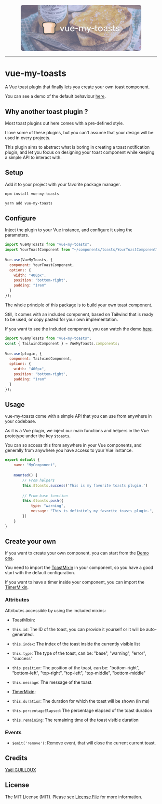 <p align="center">
    <img src="./resources/vue-my-toasts.png" width="400">
</p>

---

# vue-my-toasts

A Vue toast plugin that finally lets you create your own toast component.

You can see a demo of the default behaviour [here](https://vue-my-toasts.netlify.app).

## Why another toast plugin ?

Most toast plugins out here comes with a pre-defined style.

I love some of these plugins, but you can't assume that your design will be used in every projects.

This plugin aims to abstract what is boring in creating a toast notification plugin, and let you focus on designing your toast component while keeping a simple API to interact with.

## Setup

Add it to your project with your favorite package manager.

```bash
npm install vue-my-toasts
```

```bash
yarn add vue-my-toasts
```

## Configure

Inject the plugin to your Vue instance, and configure it using the parameters.

```javascript
import VueMyToasts from "vue-my-toasts";
import YourToastComponent from "~/components/toasts/YourToastComponent"

Vue.use(VueMyToasts, {
  component: YourToastComponent,
  options: {
    width: "400px",
    position: "bottom-right",
    padding: "1rem"
  }
});
```

The whole principle of this package is to build your own toast component.

Still, it comes with an included component, based on Tailwind that is ready to be used, or copy pasted for your own implementation.

If you want to see the included component, you can watch the demo [here](https://vue-my-toasts.netlify.app).

```javascript
import VueMyToasts from "vue-my-toasts";
const { TailwindComponent } = VueMyToasts.components;

Vue.use(plugin, {
  component: TailwindComponent,
  options: {
    width: "400px",
    position: "bottom-right",
    padding: "1rem"
  }
});
```

## Usage

vue-my-toasts come with a simple API that you can use from anywhere in your codebase.

As it is a Vue plugin, we inject our main functions and helpers in the Vue prototype under the key `$toasts`.

You can so access this from anywhere in your Vue components, and generally from anywhere you have access to your Vue instance.

```javascript
export default {
    name: "MyComponent",

    mounted() {
        // From helpers
        this.$toasts.success('This is my favorite toasts plugin.')
        
        // From base function
        this.$toasts.push({
            type: "warning",
            message: "This is definitely my favorite toasts plugin.",
        })
    }
}
```

## Create your own

If you want to create your own component, you can start from the [Demo one](src/components/toasts/TailwindComponent.vue).

You need to import the [ToastMixin](src/mixins/ToastMixin.js) in your component, so you have a good start with the default configuration.

If you want to have a timer inside your component, you can import the [TimerMixin](src/mixins/TimerMixin.js).

### Attributes

Attributes accessible by using the included mixins:

- [ToastMixin](src/mixins/ToastMixin.js):
- `this.id`: The ID of the toast, you can provide it yourself or it will be auto-generated.
- `this.index`: The index of the toast inside the currently visible list
- `this.type`: The type of the toast, can be: "base", "warning", "error", "success"
- `this.position`: The position of the toast, can be: "bottom-right", "bottom-left", "top-right", "top-left", "top-middle", "bottom-middle"
- `this.message`: The message of the toast.


- [TimerMixin](src/mixins/TimerMixin.js):
- `this.duration`: The duration for which the toast will be shown (in ms)
- `this.percentageElapsed`: The percentage elapsed of the toast duration
- `this.remaining`: The remaining time of the toast visible duration

### Events

- `$emit('remove')`: Remove event, that will close the current current toast.

## Credits

[Yaël GUILLOUX](mailto:yael.guilloux@gmail.com)

## License

The MIT License (MIT). Please see [License File](LICENSE) for more information.
